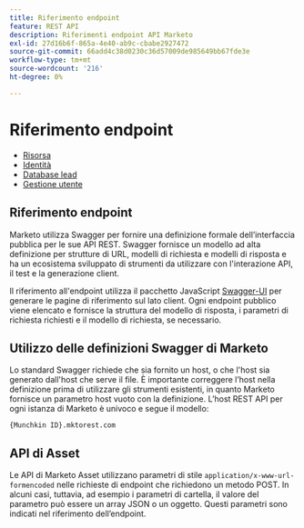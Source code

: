 ```yaml
---
title: Riferimento endpoint
feature: REST API
description: Riferimenti endpoint API Marketo
exl-id: 27d16b6f-865a-4e40-ab9c-cbabe2927472
source-git-commit: 66add4c38d0230c36d57009de985649bb67fde3e
workflow-type: tm+mt
source-wordcount: '216'
ht-degree: 0%

---
```


# Riferimento endpoint

- [Risorsa](https://developer.adobe.com/marketo-apis/api/asset/)
- [Identità](https://developer.adobe.com/marketo-apis/api/identity/)
- [Database lead](https://developer.adobe.com/marketo-apis/api/mapi/)
- [Gestione utente](https://developer.adobe.com/marketo-apis/api/user/)

## Riferimento endpoint

Marketo utilizza Swagger per fornire una definizione formale dell’interfaccia pubblica per le sue API REST. Swagger fornisce un modello ad alta definizione per strutture di URL, modelli di richiesta e modelli di risposta e ha un ecosistema sviluppato di strumenti da utilizzare con l&#39;interazione API, il test e la generazione client.

Il riferimento all&#39;endpoint utilizza il pacchetto JavaScript [Swagger-UI](https://swagger.io/tools/swagger-ui/) per generare le pagine di riferimento sul lato client. Ogni endpoint pubblico viene elencato e fornisce la struttura del modello di risposta, i parametri di richiesta richiesti e il modello di richiesta, se necessario.

## Utilizzo delle definizioni Swagger di Marketo

Lo standard Swagger richiede che sia fornito un host, o che l&#39;host sia generato dall&#39;host che serve il file. È importante correggere l’host nella definizione prima di utilizzare gli strumenti esistenti, in quanto Marketo fornisce un parametro host vuoto con la definizione. L’host REST API per ogni istanza di Marketo è univoco e segue il modello:

`{Munchkin ID}.mktorest.com`

## API di Asset

Le API di Marketo Asset utilizzano parametri di stile `application/x-www-url-formencoded` nelle richieste di endpoint che richiedono un metodo POST. In alcuni casi, tuttavia, ad esempio i parametri di cartella, il valore del parametro può essere un array JSON o un oggetto. Questi parametri sono indicati nel riferimento dell’endpoint.

